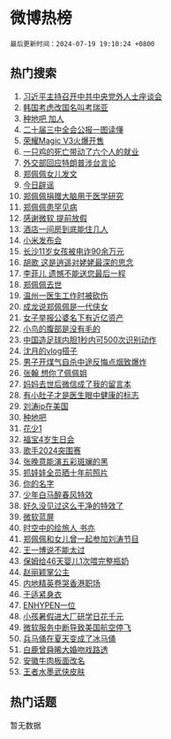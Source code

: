 # 微博热榜

`最后更新时间：2024-07-19 19:10:24 +0800`

## 热门搜索

1. [习近平主持召开中共中央党外人士座谈会](https://m.weibo.cn/search?containerid=100103type%3D1%26t%3D10%26q%3D%23%E4%B9%A0%E8%BF%91%E5%B9%B3%E4%B8%BB%E6%8C%81%E5%8F%AC%E5%BC%80%E4%B8%AD%E5%85%B1%E4%B8%AD%E5%A4%AE%E5%85%9A%E5%A4%96%E4%BA%BA%E5%A3%AB%E5%BA%A7%E8%B0%88%E4%BC%9A%23&stream_entry_id=51&isnewpage=1&extparam=seat%3D1%26filter_type%3Drealtimehot%26stream_entry_id%3D51%26c_type%3D51%26pos%3D0%26q%3D%2523%25E4%25B9%25A0%25E8%25BF%2591%25E5%25B9%25B3%25E4%25B8%25BB%25E6%258C%2581%25E5%258F%25AC%25E5%25BC%2580%25E4%25B8%25AD%25E5%2585%25B1%25E4%25B8%25AD%25E5%25A4%25AE%25E5%2585%259A%25E5%25A4%2596%25E4%25BA%25BA%25E5%25A3%25AB%25E5%25BA%25A7%25E8%25B0%2588%25E4%25BC%259A%2523%26cate%3D10103%26dgr%3D0%26display_time%3D1721387423%26pre_seqid%3D1721387423710022813121)
1. [韩国考虑改国名叫考瑞亚](https://m.weibo.cn/search?containerid=100103type%3D1%26t%3D10%26q%3D%23%E9%9F%A9%E5%9B%BD%E8%80%83%E8%99%91%E6%94%B9%E5%9B%BD%E5%90%8D%E5%8F%AB%E8%80%83%E7%91%9E%E4%BA%9A%23&stream_entry_id=31&isnewpage=1&extparam=seat%3D1%26q%3D%2523%25E9%259F%25A9%25E5%259B%25BD%25E8%2580%2583%25E8%2599%2591%25E6%2594%25B9%25E5%259B%25BD%25E5%2590%258D%25E5%258F%25AB%25E8%2580%2583%25E7%2591%259E%25E4%25BA%259A%2523%26dgr%3D0%26pos%3D0%26realpos%3D1%26band_rank%3D1%26filter_type%3Drealtimehot%26c_type%3D31%26cate%3D5001%26lcate%3D5001%26flag%3D2%26stream_entry_id%3D31%26display_time%3D1721387423%26pre_seqid%3D1721387423710022813121)
1. [种地吧 加人](https://m.weibo.cn/search?containerid=100103type%3D1%26t%3D10%26q%3D%E7%A7%8D%E5%9C%B0%E5%90%A7+%E5%8A%A0%E4%BA%BA&stream_entry_id=31&isnewpage=1&extparam=seat%3D1%26q%3D%25E7%25A7%258D%25E5%259C%25B0%25E5%2590%25A7%2520%25E5%258A%25A0%25E4%25BA%25BA%26dgr%3D0%26pos%3D1%26realpos%3D2%26band_rank%3D2%26filter_type%3Drealtimehot%26c_type%3D31%26cate%3D5001%26lcate%3D5001%26flag%3D2%26stream_entry_id%3D31%26display_time%3D1721387423%26pre_seqid%3D1721387423710022813121)
1. [二十届三中全会公报一图读懂](https://m.weibo.cn/search?containerid=100103type%3D1%26t%3D10%26q%3D%23%E4%BA%8C%E5%8D%81%E5%B1%8A%E4%B8%89%E4%B8%AD%E5%85%A8%E4%BC%9A%E5%85%AC%E6%8A%A5%E4%B8%80%E5%9B%BE%E8%AF%BB%E6%87%82%23&stream_entry_id=31&isnewpage=1&extparam=seat%3D1%26q%3D%2523%25E4%25BA%258C%25E5%258D%2581%25E5%25B1%258A%25E4%25B8%2589%25E4%25B8%25AD%25E5%2585%25A8%25E4%25BC%259A%25E5%2585%25AC%25E6%258A%25A5%25E4%25B8%2580%25E5%259B%25BE%25E8%25AF%25BB%25E6%2587%2582%2523%26dgr%3D0%26pos%3D2%26realpos%3D3%26band_rank%3D3%26filter_type%3Drealtimehot%26c_type%3D31%26cate%3D5001%26lcate%3D5001%26flag%3D0%26stream_entry_id%3D31%26display_time%3D1721387423%26pre_seqid%3D1721387423710022813121)
1. [荣耀Magic V3火爆开售](https://m.weibo.cn/search?containerid=100103type%3D1%26t%3D10%26q%3D%23%E8%8D%A3%E8%80%80Magic+V3%E7%81%AB%E7%88%86%E5%BC%80%E5%94%AE%23&stream_entry_id=31&isnewpage=1&extparam=seat%3D1%26q%3D%2523%25E8%258D%25A3%25E8%2580%2580Magic%2520V3%25E7%2581%25AB%25E7%2588%2586%25E5%25BC%2580%25E5%2594%25AE%2523%26dgr%3D0%26pos%3D3%26adid%3D246367%26band_rank%3D4%26filter_type%3Drealtimehot%26stream_entry_id%3D31%26is_ad_pos%3D1%26c_type%3D31%26lcate%3D5001%26cate%3D5001%26topic_ad%3D1%26display_time%3D1721387423%26pre_seqid%3D1721387423710022813121)
1. [一只鸡的死亡带动了六个人的就业](https://m.weibo.cn/search?containerid=100103type%3D1%26t%3D10%26q%3D%E4%B8%80%E5%8F%AA%E9%B8%A1%E7%9A%84%E6%AD%BB%E4%BA%A1%E5%B8%A6%E5%8A%A8%E4%BA%86%E5%85%AD%E4%B8%AA%E4%BA%BA%E7%9A%84%E5%B0%B1%E4%B8%9A&stream_entry_id=31&isnewpage=1&extparam=seat%3D1%26q%3D%25E4%25B8%2580%25E5%258F%25AA%25E9%25B8%25A1%25E7%259A%2584%25E6%25AD%25BB%25E4%25BA%25A1%25E5%25B8%25A6%25E5%258A%25A8%25E4%25BA%2586%25E5%2585%25AD%25E4%25B8%25AA%25E4%25BA%25BA%25E7%259A%2584%25E5%25B0%25B1%25E4%25B8%259A%26dgr%3D0%26pos%3D4%26realpos%3D4%26band_rank%3D4%26filter_type%3Drealtimehot%26c_type%3D31%26cate%3D5001%26lcate%3D5001%26flag%3D1%26stream_entry_id%3D31%26display_time%3D1721387423%26pre_seqid%3D1721387423710022813121)
1. [外交部回应特朗普涉台言论](https://m.weibo.cn/search?containerid=100103type%3D1%26t%3D10%26q%3D%23%E5%A4%96%E4%BA%A4%E9%83%A8%E5%9B%9E%E5%BA%94%E7%89%B9%E6%9C%97%E6%99%AE%E6%B6%89%E5%8F%B0%E8%A8%80%E8%AE%BA%23&stream_entry_id=31&isnewpage=1&extparam=seat%3D1%26q%3D%2523%25E5%25A4%2596%25E4%25BA%25A4%25E9%2583%25A8%25E5%259B%259E%25E5%25BA%2594%25E7%2589%25B9%25E6%259C%2597%25E6%2599%25AE%25E6%25B6%2589%25E5%258F%25B0%25E8%25A8%2580%25E8%25AE%25BA%2523%26dgr%3D0%26pos%3D5%26realpos%3D5%26band_rank%3D5%26filter_type%3Drealtimehot%26c_type%3D31%26cate%3D5001%26lcate%3D5001%26flag%3D1%26stream_entry_id%3D31%26display_time%3D1721387423%26pre_seqid%3D1721387423710022813121)
1. [郑佩佩女儿发文](https://m.weibo.cn/search?containerid=100103type%3D1%26t%3D10%26q%3D%23%E9%83%91%E4%BD%A9%E4%BD%A9%E5%A5%B3%E5%84%BF%E5%8F%91%E6%96%87%23&stream_entry_id=31&isnewpage=1&extparam=seat%3D1%26q%3D%2523%25E9%2583%2591%25E4%25BD%25A9%25E4%25BD%25A9%25E5%25A5%25B3%25E5%2584%25BF%25E5%258F%2591%25E6%2596%2587%2523%26dgr%3D0%26pos%3D6%26realpos%3D6%26band_rank%3D6%26filter_type%3Drealtimehot%26c_type%3D31%26cate%3D5001%26lcate%3D5001%26flag%3D2%26stream_entry_id%3D31%26display_time%3D1721387423%26pre_seqid%3D1721387423710022813121)
1. [今日辟谣](https://m.weibo.cn/search?containerid=100103type%3D1%26t%3D10%26q%3D%23%E4%BB%8A%E6%97%A5%E8%BE%9F%E8%B0%A3%23&stream_entry_id=31&isnewpage=1&extparam=seat%3D1%26q%3D%2523%25E4%25BB%258A%25E6%2597%25A5%25E8%25BE%259F%25E8%25B0%25A3%2523%26dgr%3D0%26pos%3D7%26adid%3D246028%26band_rank%3D7%26filter_type%3Drealtimehot%26is_ad_pos%3D1%26c_type%3D31%26lcate%3D5001%26cate%3D5001%26stream_entry_id%3D31%26display_time%3D1721387423%26pre_seqid%3D1721387423710022813121)
1. [郑佩佩捐赠大脑用于医学研究](https://m.weibo.cn/search?containerid=100103type%3D1%26t%3D10%26q%3D%23%E9%83%91%E4%BD%A9%E4%BD%A9%E6%8D%90%E8%B5%A0%E5%A4%A7%E8%84%91%E7%94%A8%E4%BA%8E%E5%8C%BB%E5%AD%A6%E7%A0%94%E7%A9%B6%23&stream_entry_id=31&isnewpage=1&extparam=seat%3D1%26q%3D%2523%25E9%2583%2591%25E4%25BD%25A9%25E4%25BD%25A9%25E6%258D%2590%25E8%25B5%25A0%25E5%25A4%25A7%25E8%2584%2591%25E7%2594%25A8%25E4%25BA%258E%25E5%258C%25BB%25E5%25AD%25A6%25E7%25A0%2594%25E7%25A9%25B6%2523%26dgr%3D0%26pos%3D8%26realpos%3D7%26band_rank%3D7%26filter_type%3Drealtimehot%26c_type%3D31%26cate%3D5001%26lcate%3D5001%26flag%3D16%26stream_entry_id%3D31%26display_time%3D1721387423%26pre_seqid%3D1721387423710022813121)
1. [郑佩佩患罕见病](https://m.weibo.cn/search?containerid=100103type%3D1%26t%3D10%26q%3D%23%E9%83%91%E4%BD%A9%E4%BD%A9%E6%82%A3%E7%BD%95%E8%A7%81%E7%97%85%23&stream_entry_id=31&isnewpage=1&extparam=seat%3D1%26q%3D%2523%25E9%2583%2591%25E4%25BD%25A9%25E4%25BD%25A9%25E6%2582%25A3%25E7%25BD%2595%25E8%25A7%2581%25E7%2597%2585%2523%26dgr%3D0%26pos%3D9%26realpos%3D8%26band_rank%3D8%26filter_type%3Drealtimehot%26c_type%3D31%26cate%3D5001%26lcate%3D5001%26flag%3D2%26stream_entry_id%3D31%26display_time%3D1721387423%26pre_seqid%3D1721387423710022813121)
1. [感谢微软 提前放假](https://m.weibo.cn/search?containerid=100103type%3D1%26t%3D10%26q%3D%E6%84%9F%E8%B0%A2%E5%BE%AE%E8%BD%AF+%E6%8F%90%E5%89%8D%E6%94%BE%E5%81%87&stream_entry_id=31&isnewpage=1&extparam=seat%3D1%26q%3D%25E6%2584%259F%25E8%25B0%25A2%25E5%25BE%25AE%25E8%25BD%25AF%2520%25E6%258F%2590%25E5%2589%258D%25E6%2594%25BE%25E5%2581%2587%26dgr%3D0%26pos%3D10%26realpos%3D9%26band_rank%3D9%26filter_type%3Drealtimehot%26c_type%3D31%26cate%3D5001%26lcate%3D5001%26flag%3D0%26stream_entry_id%3D31%26display_time%3D1721387423%26pre_seqid%3D1721387423710022813121)
1. [酒店一间房到底能住几人](https://m.weibo.cn/search?containerid=100103type%3D1%26t%3D10%26q%3D%23%E9%85%92%E5%BA%97%E4%B8%80%E9%97%B4%E6%88%BF%E5%88%B0%E5%BA%95%E8%83%BD%E4%BD%8F%E5%87%A0%E4%BA%BA%23&stream_entry_id=31&isnewpage=1&extparam=seat%3D1%26q%3D%2523%25E9%2585%2592%25E5%25BA%2597%25E4%25B8%2580%25E9%2597%25B4%25E6%2588%25BF%25E5%2588%25B0%25E5%25BA%2595%25E8%2583%25BD%25E4%25BD%258F%25E5%2587%25A0%25E4%25BA%25BA%2523%26dgr%3D0%26pos%3D11%26realpos%3D10%26band_rank%3D10%26filter_type%3Drealtimehot%26c_type%3D31%26cate%3D5001%26lcate%3D5001%26flag%3D1%26stream_entry_id%3D31%26display_time%3D1721387423%26pre_seqid%3D1721387423710022813121)
1. [小米发布会](https://m.weibo.cn/search?containerid=100103type%3D1%26t%3D10%26q%3D%E5%B0%8F%E7%B1%B3%E5%8F%91%E5%B8%83%E4%BC%9A&stream_entry_id=31&isnewpage=1&extparam=seat%3D1%26q%3D%25E5%25B0%258F%25E7%25B1%25B3%25E5%258F%2591%25E5%25B8%2583%25E4%25BC%259A%26dgr%3D0%26pos%3D12%26realpos%3D11%26band_rank%3D11%26filter_type%3Drealtimehot%26c_type%3D31%26cate%3D5001%26lcate%3D5001%26flag%3D1%26stream_entry_id%3D31%26display_time%3D1721387423%26pre_seqid%3D1721387423710022813121)
1. [长沙11岁女孩被电诈90余万元](https://m.weibo.cn/search?containerid=100103type%3D1%26t%3D10%26q%3D%23%E9%95%BF%E6%B2%9911%E5%B2%81%E5%A5%B3%E5%AD%A9%E8%A2%AB%E7%94%B5%E8%AF%8890%E4%BD%99%E4%B8%87%E5%85%83%23&stream_entry_id=31&isnewpage=1&extparam=seat%3D1%26q%3D%2523%25E9%2595%25BF%25E6%25B2%259911%25E5%25B2%2581%25E5%25A5%25B3%25E5%25AD%25A9%25E8%25A2%25AB%25E7%2594%25B5%25E8%25AF%258890%25E4%25BD%2599%25E4%25B8%2587%25E5%2585%2583%2523%26dgr%3D0%26pos%3D13%26realpos%3D12%26band_rank%3D12%26filter_type%3Drealtimehot%26c_type%3D31%26cate%3D5001%26lcate%3D5001%26flag%3D2%26stream_entry_id%3D31%26display_time%3D1721387423%26pre_seqid%3D1721387423710022813121)
1. [胡歌 这是逍遥对姥姥最深的思念](https://m.weibo.cn/search?containerid=100103type%3D1%26t%3D10%26q%3D%E8%83%A1%E6%AD%8C+%E8%BF%99%E6%98%AF%E9%80%8D%E9%81%A5%E5%AF%B9%E5%A7%A5%E5%A7%A5%E6%9C%80%E6%B7%B1%E7%9A%84%E6%80%9D%E5%BF%B5&stream_entry_id=31&isnewpage=1&extparam=seat%3D1%26q%3D%25E8%2583%25A1%25E6%25AD%258C%2520%25E8%25BF%2599%25E6%2598%25AF%25E9%2580%258D%25E9%2581%25A5%25E5%25AF%25B9%25E5%25A7%25A5%25E5%25A7%25A5%25E6%259C%2580%25E6%25B7%25B1%25E7%259A%2584%25E6%2580%259D%25E5%25BF%25B5%26dgr%3D0%26pos%3D14%26realpos%3D13%26band_rank%3D13%26filter_type%3Drealtimehot%26c_type%3D31%26cate%3D5001%26lcate%3D5001%26flag%3D2%26stream_entry_id%3D31%26display_time%3D1721387423%26pre_seqid%3D1721387423710022813121)
1. [李菲儿 遗憾不能送您最后一程](https://m.weibo.cn/search?containerid=100103type%3D1%26t%3D10%26q%3D%E6%9D%8E%E8%8F%B2%E5%84%BF+%E9%81%97%E6%86%BE%E4%B8%8D%E8%83%BD%E9%80%81%E6%82%A8%E6%9C%80%E5%90%8E%E4%B8%80%E7%A8%8B&stream_entry_id=31&isnewpage=1&extparam=seat%3D1%26q%3D%25E6%259D%258E%25E8%258F%25B2%25E5%2584%25BF%2520%25E9%2581%2597%25E6%2586%25BE%25E4%25B8%258D%25E8%2583%25BD%25E9%2580%2581%25E6%2582%25A8%25E6%259C%2580%25E5%2590%258E%25E4%25B8%2580%25E7%25A8%258B%26dgr%3D0%26pos%3D15%26realpos%3D14%26band_rank%3D14%26filter_type%3Drealtimehot%26c_type%3D31%26cate%3D5001%26lcate%3D5001%26flag%3D2%26stream_entry_id%3D31%26display_time%3D1721387423%26pre_seqid%3D1721387423710022813121)
1. [郑佩佩去世](https://m.weibo.cn/search?containerid=100103type%3D1%26t%3D10%26q%3D%E9%83%91%E4%BD%A9%E4%BD%A9%E5%8E%BB%E4%B8%96&stream_entry_id=31&isnewpage=1&extparam=seat%3D1%26q%3D%25E9%2583%2591%25E4%25BD%25A9%25E4%25BD%25A9%25E5%258E%25BB%25E4%25B8%2596%26dgr%3D0%26pos%3D16%26realpos%3D15%26band_rank%3D15%26filter_type%3Drealtimehot%26c_type%3D31%26cate%3D5001%26lcate%3D5001%26flag%3D0%26stream_entry_id%3D31%26display_time%3D1721387423%26pre_seqid%3D1721387423710022813121)
1. [温州一医生工作时被砍伤](https://m.weibo.cn/search?containerid=100103type%3D1%26t%3D10%26q%3D%23%E6%B8%A9%E5%B7%9E%E4%B8%80%E5%8C%BB%E7%94%9F%E5%B7%A5%E4%BD%9C%E6%97%B6%E8%A2%AB%E7%A0%8D%E4%BC%A4%23&stream_entry_id=31&isnewpage=1&extparam=seat%3D1%26q%3D%2523%25E6%25B8%25A9%25E5%25B7%259E%25E4%25B8%2580%25E5%258C%25BB%25E7%2594%259F%25E5%25B7%25A5%25E4%25BD%259C%25E6%2597%25B6%25E8%25A2%25AB%25E7%25A0%258D%25E4%25BC%25A4%2523%26dgr%3D0%26pos%3D17%26realpos%3D16%26band_rank%3D16%26filter_type%3Drealtimehot%26c_type%3D31%26cate%3D5001%26lcate%3D5001%26flag%3D0%26stream_entry_id%3D31%26display_time%3D1721387423%26pre_seqid%3D1721387423710022813121)
1. [成龙说郑佩佩是一代侠女](https://m.weibo.cn/search?containerid=100103type%3D1%26t%3D10%26q%3D%23%E6%88%90%E9%BE%99%E8%AF%B4%E9%83%91%E4%BD%A9%E4%BD%A9%E6%98%AF%E4%B8%80%E4%BB%A3%E4%BE%A0%E5%A5%B3%23&stream_entry_id=31&isnewpage=1&extparam=seat%3D1%26q%3D%2523%25E6%2588%2590%25E9%25BE%2599%25E8%25AF%25B4%25E9%2583%2591%25E4%25BD%25A9%25E4%25BD%25A9%25E6%2598%25AF%25E4%25B8%2580%25E4%25BB%25A3%25E4%25BE%25A0%25E5%25A5%25B3%2523%26dgr%3D0%26pos%3D18%26realpos%3D17%26band_rank%3D17%26filter_type%3Drealtimehot%26c_type%3D31%26cate%3D5001%26lcate%3D5001%26flag%3D1%26stream_entry_id%3D31%26display_time%3D1721387423%26pre_seqid%3D1721387423710022813121)
1. [女子举报公婆名下有近亿资产](https://m.weibo.cn/search?containerid=100103type%3D1%26t%3D10%26q%3D%23%E5%A5%B3%E5%AD%90%E4%B8%BE%E6%8A%A5%E5%85%AC%E5%A9%86%E5%90%8D%E4%B8%8B%E6%9C%89%E8%BF%91%E4%BA%BF%E8%B5%84%E4%BA%A7%23&stream_entry_id=31&isnewpage=1&extparam=seat%3D1%26q%3D%2523%25E5%25A5%25B3%25E5%25AD%2590%25E4%25B8%25BE%25E6%258A%25A5%25E5%2585%25AC%25E5%25A9%2586%25E5%2590%258D%25E4%25B8%258B%25E6%259C%2589%25E8%25BF%2591%25E4%25BA%25BF%25E8%25B5%2584%25E4%25BA%25A7%2523%26dgr%3D0%26pos%3D19%26realpos%3D18%26band_rank%3D18%26filter_type%3Drealtimehot%26c_type%3D31%26cate%3D5001%26lcate%3D5001%26flag%3D0%26stream_entry_id%3D31%26display_time%3D1721387423%26pre_seqid%3D1721387423710022813121)
1. [小鸟的腹部是没有毛的](https://m.weibo.cn/search?containerid=100103type%3D1%26t%3D10%26q%3D%E5%B0%8F%E9%B8%9F%E7%9A%84%E8%85%B9%E9%83%A8%E6%98%AF%E6%B2%A1%E6%9C%89%E6%AF%9B%E7%9A%84&stream_entry_id=31&isnewpage=1&extparam=seat%3D1%26q%3D%25E5%25B0%258F%25E9%25B8%259F%25E7%259A%2584%25E8%2585%25B9%25E9%2583%25A8%25E6%2598%25AF%25E6%25B2%25A1%25E6%259C%2589%25E6%25AF%259B%25E7%259A%2584%26dgr%3D0%26pos%3D20%26realpos%3D19%26band_rank%3D19%26filter_type%3Drealtimehot%26c_type%3D31%26cate%3D5001%26lcate%3D5001%26flag%3D0%26stream_entry_id%3D31%26display_time%3D1721387423%26pre_seqid%3D1721387423710022813121)
1. [中国造足球内胆1秒内可500次识别动作](https://m.weibo.cn/search?containerid=100103type%3D1%26t%3D10%26q%3D%23%E4%B8%AD%E5%9B%BD%E9%80%A0%E8%B6%B3%E7%90%83%E5%86%85%E8%83%861%E7%A7%92%E5%86%85%E5%8F%AF500%E6%AC%A1%E8%AF%86%E5%88%AB%E5%8A%A8%E4%BD%9C%23&stream_entry_id=31&isnewpage=1&extparam=seat%3D1%26q%3D%2523%25E4%25B8%25AD%25E5%259B%25BD%25E9%2580%25A0%25E8%25B6%25B3%25E7%2590%2583%25E5%2586%2585%25E8%2583%25861%25E7%25A7%2592%25E5%2586%2585%25E5%258F%25AF500%25E6%25AC%25A1%25E8%25AF%2586%25E5%2588%25AB%25E5%258A%25A8%25E4%25BD%259C%2523%26dgr%3D0%26pos%3D21%26realpos%3D20%26band_rank%3D20%26filter_type%3Drealtimehot%26c_type%3D31%26cate%3D5001%26lcate%3D5001%26flag%3D1%26stream_entry_id%3D31%26display_time%3D1721387423%26pre_seqid%3D1721387423710022813121)
1. [沈月的vlog搭子](https://m.weibo.cn/search?containerid=100103type%3D1%26t%3D10%26q%3D%23%E6%B2%88%E6%9C%88%E7%9A%84vlog%E6%90%AD%E5%AD%90%23&stream_entry_id=31&isnewpage=1&extparam=seat%3D1%26stream_entry_id%3D31%26dgr%3D0%26pos%3D22%26adid%3D246386%26realpos%3D21%26band_rank%3D21%26filter_type%3Drealtimehot%26c_type%3D31%26cate%3D5001%26lcate%3D5001%26flag%3D0%26q%3D%2523%25E6%25B2%2588%25E6%259C%2588%25E7%259A%2584vlog%25E6%2590%25AD%25E5%25AD%2590%2523%26display_time%3D1721387423%26pre_seqid%3D1721387423710022813121)
1. [男子开煤气自杀中途反悔点烟致爆炸](https://m.weibo.cn/search?containerid=100103type%3D1%26t%3D10%26q%3D%23%E7%94%B7%E5%AD%90%E5%BC%80%E7%85%A4%E6%B0%94%E8%87%AA%E6%9D%80%E4%B8%AD%E9%80%94%E5%8F%8D%E6%82%94%E7%82%B9%E7%83%9F%E8%87%B4%E7%88%86%E7%82%B8%23&stream_entry_id=31&isnewpage=1&extparam=seat%3D1%26q%3D%2523%25E7%2594%25B7%25E5%25AD%2590%25E5%25BC%2580%25E7%2585%25A4%25E6%25B0%2594%25E8%2587%25AA%25E6%259D%2580%25E4%25B8%25AD%25E9%2580%2594%25E5%258F%258D%25E6%2582%2594%25E7%2582%25B9%25E7%2583%259F%25E8%2587%25B4%25E7%2588%2586%25E7%2582%25B8%2523%26dgr%3D0%26pos%3D23%26realpos%3D22%26band_rank%3D22%26filter_type%3Drealtimehot%26c_type%3D31%26cate%3D5001%26lcate%3D5001%26flag%3D1%26stream_entry_id%3D31%26display_time%3D1721387423%26pre_seqid%3D1721387423710022813121)
1. [张翰 想你了佩佩姐](https://m.weibo.cn/search?containerid=100103type%3D1%26t%3D10%26q%3D%E5%BC%A0%E7%BF%B0+%E6%83%B3%E4%BD%A0%E4%BA%86%E4%BD%A9%E4%BD%A9%E5%A7%90&stream_entry_id=31&isnewpage=1&extparam=seat%3D1%26q%3D%25E5%25BC%25A0%25E7%25BF%25B0%2520%25E6%2583%25B3%25E4%25BD%25A0%25E4%25BA%2586%25E4%25BD%25A9%25E4%25BD%25A9%25E5%25A7%2590%26dgr%3D0%26pos%3D24%26realpos%3D23%26band_rank%3D23%26filter_type%3Drealtimehot%26c_type%3D31%26cate%3D5001%26lcate%3D5001%26flag%3D0%26stream_entry_id%3D31%26display_time%3D1721387423%26pre_seqid%3D1721387423710022813121)
1. [妈妈去世后微信成了我的留言本](https://m.weibo.cn/search?containerid=100103type%3D1%26t%3D10%26q%3D%23%E5%A6%88%E5%A6%88%E5%8E%BB%E4%B8%96%E5%90%8E%E5%BE%AE%E4%BF%A1%E6%88%90%E4%BA%86%E6%88%91%E7%9A%84%E7%95%99%E8%A8%80%E6%9C%AC%23&stream_entry_id=31&isnewpage=1&extparam=seat%3D1%26q%3D%2523%25E5%25A6%2588%25E5%25A6%2588%25E5%258E%25BB%25E4%25B8%2596%25E5%2590%258E%25E5%25BE%25AE%25E4%25BF%25A1%25E6%2588%2590%25E4%25BA%2586%25E6%2588%2591%25E7%259A%2584%25E7%2595%2599%25E8%25A8%2580%25E6%259C%25AC%2523%26dgr%3D0%26pos%3D25%26realpos%3D24%26band_rank%3D24%26filter_type%3Drealtimehot%26c_type%3D31%26cate%3D5001%26lcate%3D5001%26flag%3D0%26stream_entry_id%3D31%26display_time%3D1721387423%26pre_seqid%3D1721387423710022813121)
1. [有小肚子才是医生眼中健康的标志](https://m.weibo.cn/search?containerid=100103type%3D1%26t%3D10%26q%3D%23%E6%9C%89%E5%B0%8F%E8%82%9A%E5%AD%90%E6%89%8D%E6%98%AF%E5%8C%BB%E7%94%9F%E7%9C%BC%E4%B8%AD%E5%81%A5%E5%BA%B7%E7%9A%84%E6%A0%87%E5%BF%97%23&stream_entry_id=31&isnewpage=1&extparam=seat%3D1%26q%3D%2523%25E6%259C%2589%25E5%25B0%258F%25E8%2582%259A%25E5%25AD%2590%25E6%2589%258D%25E6%2598%25AF%25E5%258C%25BB%25E7%2594%259F%25E7%259C%25BC%25E4%25B8%25AD%25E5%2581%25A5%25E5%25BA%25B7%25E7%259A%2584%25E6%25A0%2587%25E5%25BF%2597%2523%26dgr%3D0%26pos%3D26%26realpos%3D25%26band_rank%3D25%26filter_type%3Drealtimehot%26c_type%3D31%26cate%3D5001%26lcate%3D5001%26flag%3D0%26stream_entry_id%3D31%26display_time%3D1721387423%26pre_seqid%3D1721387423710022813121)
1. [刘涛ip在美国](https://m.weibo.cn/search?containerid=100103type%3D1%26t%3D10%26q%3D%23%E5%88%98%E6%B6%9Bip%E5%9C%A8%E7%BE%8E%E5%9B%BD%23&stream_entry_id=31&isnewpage=1&extparam=seat%3D1%26q%3D%2523%25E5%2588%2598%25E6%25B6%259Bip%25E5%259C%25A8%25E7%25BE%258E%25E5%259B%25BD%2523%26dgr%3D0%26pos%3D27%26realpos%3D26%26band_rank%3D26%26filter_type%3Drealtimehot%26c_type%3D31%26cate%3D5001%26lcate%3D5001%26flag%3D0%26stream_entry_id%3D31%26display_time%3D1721387423%26pre_seqid%3D1721387423710022813121)
1. [种地吧](https://m.weibo.cn/search?containerid=100103type%3D1%26t%3D10%26q%3D%E7%A7%8D%E5%9C%B0%E5%90%A7&stream_entry_id=31&isnewpage=1&extparam=seat%3D1%26q%3D%25E7%25A7%258D%25E5%259C%25B0%25E5%2590%25A7%26dgr%3D0%26pos%3D28%26realpos%3D27%26band_rank%3D27%26filter_type%3Drealtimehot%26c_type%3D31%26cate%3D5001%26lcate%3D5001%26flag%3D1%26stream_entry_id%3D31%26display_time%3D1721387423%26pre_seqid%3D1721387423710022813121)
1. [花少1](https://m.weibo.cn/search?containerid=100103type%3D1%26t%3D10%26q%3D%E8%8A%B1%E5%B0%911&stream_entry_id=31&isnewpage=1&extparam=seat%3D1%26q%3D%25E8%258A%25B1%25E5%25B0%25911%26dgr%3D0%26pos%3D29%26realpos%3D28%26band_rank%3D28%26filter_type%3Drealtimehot%26c_type%3D31%26cate%3D5001%26lcate%3D5001%26flag%3D0%26stream_entry_id%3D31%26display_time%3D1721387423%26pre_seqid%3D1721387423710022813121)
1. [福宝4岁生日会](https://m.weibo.cn/search?containerid=100103type%3D1%26t%3D10%26q%3D%23%E7%A6%8F%E5%AE%9D4%E5%B2%81%E7%94%9F%E6%97%A5%E4%BC%9A%23&stream_entry_id=31&isnewpage=1&extparam=seat%3D1%26q%3D%2523%25E7%25A6%258F%25E5%25AE%259D4%25E5%25B2%2581%25E7%2594%259F%25E6%2597%25A5%25E4%25BC%259A%2523%26dgr%3D0%26pos%3D30%26realpos%3D29%26band_rank%3D29%26filter_type%3Drealtimehot%26c_type%3D31%26cate%3D5001%26lcate%3D5001%26flag%3D0%26stream_entry_id%3D31%26display_time%3D1721387423%26pre_seqid%3D1721387423710022813121)
1. [歌手2024突围赛](https://m.weibo.cn/search?containerid=100103type%3D1%26t%3D10%26q%3D%23%E6%AD%8C%E6%89%8B2024%E7%AA%81%E5%9B%B4%E8%B5%9B%23&stream_entry_id=31&isnewpage=1&extparam=seat%3D1%26q%3D%2523%25E6%25AD%258C%25E6%2589%258B2024%25E7%25AA%2581%25E5%259B%25B4%25E8%25B5%259B%2523%26dgr%3D0%26pos%3D31%26realpos%3D30%26band_rank%3D30%26filter_type%3Drealtimehot%26c_type%3D31%26cate%3D5001%26lcate%3D5001%26flag%3D1%26stream_entry_id%3D31%26display_time%3D1721387423%26pre_seqid%3D1721387423710022813121)
1. [张晚意能演五彩斑斓的黑](https://m.weibo.cn/search?containerid=100103type%3D1%26t%3D10%26q%3D%23%E5%BC%A0%E6%99%9A%E6%84%8F%E8%83%BD%E6%BC%94%E4%BA%94%E5%BD%A9%E6%96%91%E6%96%93%E7%9A%84%E9%BB%91%23&stream_entry_id=31&isnewpage=1&extparam=seat%3D1%26q%3D%2523%25E5%25BC%25A0%25E6%2599%259A%25E6%2584%258F%25E8%2583%25BD%25E6%25BC%2594%25E4%25BA%2594%25E5%25BD%25A9%25E6%2596%2591%25E6%2596%2593%25E7%259A%2584%25E9%25BB%2591%2523%26dgr%3D0%26pos%3D32%26realpos%3D31%26band_rank%3D31%26filter_type%3Drealtimehot%26c_type%3D31%26cate%3D5001%26lcate%3D5001%26flag%3D1%26stream_entry_id%3D31%26display_time%3D1721387423%26pre_seqid%3D1721387423710022813121)
1. [抓娃娃全员晒十年前照片](https://m.weibo.cn/search?containerid=100103type%3D1%26t%3D10%26q%3D%23%E6%8A%93%E5%A8%83%E5%A8%83%E5%85%A8%E5%91%98%E6%99%92%E5%8D%81%E5%B9%B4%E5%89%8D%E7%85%A7%E7%89%87%23&stream_entry_id=31&isnewpage=1&extparam=seat%3D1%26q%3D%2523%25E6%258A%2593%25E5%25A8%2583%25E5%25A8%2583%25E5%2585%25A8%25E5%2591%2598%25E6%2599%2592%25E5%258D%2581%25E5%25B9%25B4%25E5%2589%258D%25E7%2585%25A7%25E7%2589%2587%2523%26dgr%3D0%26pos%3D33%26realpos%3D32%26band_rank%3D32%26filter_type%3Drealtimehot%26c_type%3D31%26cate%3D5001%26lcate%3D5001%26flag%3D1%26stream_entry_id%3D31%26display_time%3D1721387423%26pre_seqid%3D1721387423710022813121)
1. [你的名字](https://m.weibo.cn/search?containerid=100103type%3D1%26t%3D10%26q%3D%E4%BD%A0%E7%9A%84%E5%90%8D%E5%AD%97&stream_entry_id=31&isnewpage=1&extparam=seat%3D1%26q%3D%25E4%25BD%25A0%25E7%259A%2584%25E5%2590%258D%25E5%25AD%2597%26dgr%3D0%26pos%3D34%26realpos%3D33%26band_rank%3D33%26filter_type%3Drealtimehot%26c_type%3D31%26cate%3D5001%26lcate%3D5001%26flag%3D1%26stream_entry_id%3D31%26display_time%3D1721387423%26pre_seqid%3D1721387423710022813121)
1. [少年白马醉春风特效](https://m.weibo.cn/search?containerid=100103type%3D1%26t%3D10%26q%3D%E5%B0%91%E5%B9%B4%E7%99%BD%E9%A9%AC%E9%86%89%E6%98%A5%E9%A3%8E%E7%89%B9%E6%95%88&stream_entry_id=31&isnewpage=1&extparam=seat%3D1%26q%3D%25E5%25B0%2591%25E5%25B9%25B4%25E7%2599%25BD%25E9%25A9%25AC%25E9%2586%2589%25E6%2598%25A5%25E9%25A3%258E%25E7%2589%25B9%25E6%2595%2588%26dgr%3D0%26pos%3D35%26realpos%3D34%26band_rank%3D34%26filter_type%3Drealtimehot%26c_type%3D31%26cate%3D5001%26lcate%3D5001%26flag%3D1%26stream_entry_id%3D31%26display_time%3D1721387423%26pre_seqid%3D1721387423710022813121)
1. [好久没见过这么干净的特效了](https://m.weibo.cn/search?containerid=100103type%3D1%26t%3D10%26q%3D%23%E5%A5%BD%E4%B9%85%E6%B2%A1%E8%A7%81%E8%BF%87%E8%BF%99%E4%B9%88%E5%B9%B2%E5%87%80%E7%9A%84%E7%89%B9%E6%95%88%E4%BA%86%23&stream_entry_id=31&isnewpage=1&extparam=seat%3D1%26q%3D%2523%25E5%25A5%25BD%25E4%25B9%2585%25E6%25B2%25A1%25E8%25A7%2581%25E8%25BF%2587%25E8%25BF%2599%25E4%25B9%2588%25E5%25B9%25B2%25E5%2587%2580%25E7%259A%2584%25E7%2589%25B9%25E6%2595%2588%25E4%25BA%2586%2523%26dgr%3D0%26pos%3D36%26realpos%3D35%26band_rank%3D35%26filter_type%3Drealtimehot%26c_type%3D31%26cate%3D5001%26lcate%3D5001%26flag%3D1%26stream_entry_id%3D31%26display_time%3D1721387423%26pre_seqid%3D1721387423710022813121)
1. [微软蓝屏](https://m.weibo.cn/search?containerid=100103type%3D1%26t%3D10%26q%3D%E5%BE%AE%E8%BD%AF%E8%93%9D%E5%B1%8F&stream_entry_id=31&isnewpage=1&extparam=seat%3D1%26q%3D%25E5%25BE%25AE%25E8%25BD%25AF%25E8%2593%259D%25E5%25B1%258F%26dgr%3D0%26pos%3D37%26realpos%3D36%26band_rank%3D36%26filter_type%3Drealtimehot%26c_type%3D31%26cate%3D5001%26lcate%3D5001%26flag%3D0%26stream_entry_id%3D31%26display_time%3D1721387423%26pre_seqid%3D1721387423710022813121)
1. [时空中的绘旅人 书亦](https://m.weibo.cn/search?containerid=100103type%3D1%26t%3D10%26q%3D%E6%97%B6%E7%A9%BA%E4%B8%AD%E7%9A%84%E7%BB%98%E6%97%85%E4%BA%BA+%E4%B9%A6%E4%BA%A6&stream_entry_id=31&isnewpage=1&extparam=seat%3D1%26q%3D%25E6%2597%25B6%25E7%25A9%25BA%25E4%25B8%25AD%25E7%259A%2584%25E7%25BB%2598%25E6%2597%2585%25E4%25BA%25BA%2520%25E4%25B9%25A6%25E4%25BA%25A6%26dgr%3D0%26pos%3D38%26realpos%3D37%26band_rank%3D37%26filter_type%3Drealtimehot%26c_type%3D31%26cate%3D5001%26lcate%3D5001%26flag%3D1%26stream_entry_id%3D31%26display_time%3D1721387423%26pre_seqid%3D1721387423710022813121)
1. [郑佩佩和女儿曾一起参加刘涛节目](https://m.weibo.cn/search?containerid=100103type%3D1%26t%3D10%26q%3D%23%E9%83%91%E4%BD%A9%E4%BD%A9%E5%92%8C%E5%A5%B3%E5%84%BF%E6%9B%BE%E4%B8%80%E8%B5%B7%E5%8F%82%E5%8A%A0%E5%88%98%E6%B6%9B%E8%8A%82%E7%9B%AE%23&stream_entry_id=31&isnewpage=1&extparam=seat%3D1%26q%3D%2523%25E9%2583%2591%25E4%25BD%25A9%25E4%25BD%25A9%25E5%2592%258C%25E5%25A5%25B3%25E5%2584%25BF%25E6%259B%25BE%25E4%25B8%2580%25E8%25B5%25B7%25E5%258F%2582%25E5%258A%25A0%25E5%2588%2598%25E6%25B6%259B%25E8%258A%2582%25E7%259B%25AE%2523%26dgr%3D0%26pos%3D39%26realpos%3D38%26band_rank%3D38%26filter_type%3Drealtimehot%26c_type%3D31%26cate%3D5001%26lcate%3D5001%26flag%3D0%26stream_entry_id%3D31%26display_time%3D1721387423%26pre_seqid%3D1721387423710022813121)
1. [王一博说不能太过](https://m.weibo.cn/search?containerid=100103type%3D1%26t%3D10%26q%3D%23%E7%8E%8B%E4%B8%80%E5%8D%9A%E8%AF%B4%E4%B8%8D%E8%83%BD%E5%A4%AA%E8%BF%87%23&stream_entry_id=31&isnewpage=1&extparam=seat%3D1%26stream_entry_id%3D31%26dgr%3D0%26pos%3D40%26adid%3D245883%26realpos%3D39%26band_rank%3D39%26filter_type%3Drealtimehot%26c_type%3D31%26cate%3D5001%26lcate%3D5001%26flag%3D0%26q%3D%2523%25E7%258E%258B%25E4%25B8%2580%25E5%258D%259A%25E8%25AF%25B4%25E4%25B8%258D%25E8%2583%25BD%25E5%25A4%25AA%25E8%25BF%2587%2523%26display_time%3D1721387423%26pre_seqid%3D1721387423710022813121)
1. [保姆给46天婴儿1次喂完整瓶奶](https://m.weibo.cn/search?containerid=100103type%3D1%26t%3D10%26q%3D%23%E4%BF%9D%E5%A7%86%E7%BB%9946%E5%A4%A9%E5%A9%B4%E5%84%BF1%E6%AC%A1%E5%96%82%E5%AE%8C%E6%95%B4%E7%93%B6%E5%A5%B6%23&stream_entry_id=31&isnewpage=1&extparam=seat%3D1%26q%3D%2523%25E4%25BF%259D%25E5%25A7%2586%25E7%25BB%259946%25E5%25A4%25A9%25E5%25A9%25B4%25E5%2584%25BF1%25E6%25AC%25A1%25E5%2596%2582%25E5%25AE%258C%25E6%2595%25B4%25E7%2593%25B6%25E5%25A5%25B6%2523%26dgr%3D0%26pos%3D41%26realpos%3D40%26band_rank%3D40%26filter_type%3Drealtimehot%26c_type%3D31%26cate%3D5001%26lcate%3D5001%26flag%3D0%26stream_entry_id%3D31%26display_time%3D1721387423%26pre_seqid%3D1721387423710022813121)
1. [赵丽颖掌公主](https://m.weibo.cn/search?containerid=100103type%3D1%26t%3D10%26q%3D%23%E8%B5%B5%E4%B8%BD%E9%A2%96%E6%8E%8C%E5%85%AC%E4%B8%BB%23&stream_entry_id=31&isnewpage=1&extparam=seat%3D1%26q%3D%2523%25E8%25B5%25B5%25E4%25B8%25BD%25E9%25A2%2596%25E6%258E%258C%25E5%2585%25AC%25E4%25B8%25BB%2523%26dgr%3D0%26pos%3D42%26realpos%3D41%26band_rank%3D41%26filter_type%3Drealtimehot%26c_type%3D31%26cate%3D5001%26lcate%3D5001%26flag%3D0%26stream_entry_id%3D31%26display_time%3D1721387423%26pre_seqid%3D1721387423710022813121)
1. [内地精英卷哭香港职场](https://m.weibo.cn/search?containerid=100103type%3D1%26t%3D10%26q%3D%23%E5%86%85%E5%9C%B0%E7%B2%BE%E8%8B%B1%E5%8D%B7%E5%93%AD%E9%A6%99%E6%B8%AF%E8%81%8C%E5%9C%BA%23&stream_entry_id=31&isnewpage=1&extparam=seat%3D1%26q%3D%2523%25E5%2586%2585%25E5%259C%25B0%25E7%25B2%25BE%25E8%258B%25B1%25E5%258D%25B7%25E5%2593%25AD%25E9%25A6%2599%25E6%25B8%25AF%25E8%2581%258C%25E5%259C%25BA%2523%26dgr%3D0%26pos%3D43%26realpos%3D42%26band_rank%3D42%26filter_type%3Drealtimehot%26c_type%3D31%26cate%3D5001%26lcate%3D5001%26flag%3D1%26stream_entry_id%3D31%26display_time%3D1721387423%26pre_seqid%3D1721387423710022813121)
1. [于适紧身衣](https://m.weibo.cn/search?containerid=100103type%3D1%26t%3D10%26q%3D%23%E4%BA%8E%E9%80%82%E7%B4%A7%E8%BA%AB%E8%A1%A3%23&stream_entry_id=31&isnewpage=1&extparam=seat%3D1%26q%3D%2523%25E4%25BA%258E%25E9%2580%2582%25E7%25B4%25A7%25E8%25BA%25AB%25E8%25A1%25A3%2523%26dgr%3D0%26pos%3D44%26realpos%3D43%26band_rank%3D43%26filter_type%3Drealtimehot%26c_type%3D31%26cate%3D5001%26lcate%3D5001%26flag%3D1%26stream_entry_id%3D31%26display_time%3D1721387423%26pre_seqid%3D1721387423710022813121)
1. [ENHYPEN一位](https://m.weibo.cn/search?containerid=100103type%3D1%26t%3D10%26q%3DENHYPEN%E4%B8%80%E4%BD%8D&stream_entry_id=31&isnewpage=1&extparam=seat%3D1%26q%3DENHYPEN%25E4%25B8%2580%25E4%25BD%258D%26dgr%3D0%26pos%3D45%26realpos%3D44%26band_rank%3D44%26filter_type%3Drealtimehot%26c_type%3D31%26cate%3D5001%26lcate%3D5001%26flag%3D1%26stream_entry_id%3D31%26display_time%3D1721387423%26pre_seqid%3D1721387423710022813121)
1. [小孩暑假进大厂研学日花千元](https://m.weibo.cn/search?containerid=100103type%3D1%26t%3D10%26q%3D%23%E5%B0%8F%E5%AD%A9%E6%9A%91%E5%81%87%E8%BF%9B%E5%A4%A7%E5%8E%82%E7%A0%94%E5%AD%A6%E6%97%A5%E8%8A%B1%E5%8D%83%E5%85%83%23&stream_entry_id=31&isnewpage=1&extparam=seat%3D1%26q%3D%2523%25E5%25B0%258F%25E5%25AD%25A9%25E6%259A%2591%25E5%2581%2587%25E8%25BF%259B%25E5%25A4%25A7%25E5%258E%2582%25E7%25A0%2594%25E5%25AD%25A6%25E6%2597%25A5%25E8%258A%25B1%25E5%258D%2583%25E5%2585%2583%2523%26dgr%3D0%26pos%3D46%26realpos%3D45%26band_rank%3D45%26filter_type%3Drealtimehot%26c_type%3D31%26cate%3D5001%26lcate%3D5001%26flag%3D1%26stream_entry_id%3D31%26display_time%3D1721387423%26pre_seqid%3D1721387423710022813121)
1. [微软服务中断导致美国航空停飞](https://m.weibo.cn/search?containerid=100103type%3D1%26t%3D10%26q%3D%23%E5%BE%AE%E8%BD%AF%E6%9C%8D%E5%8A%A1%E4%B8%AD%E6%96%AD%E5%AF%BC%E8%87%B4%E7%BE%8E%E5%9B%BD%E8%88%AA%E7%A9%BA%E5%81%9C%E9%A3%9E%23&stream_entry_id=31&isnewpage=1&extparam=seat%3D1%26q%3D%2523%25E5%25BE%25AE%25E8%25BD%25AF%25E6%259C%258D%25E5%258A%25A1%25E4%25B8%25AD%25E6%2596%25AD%25E5%25AF%25BC%25E8%2587%25B4%25E7%25BE%258E%25E5%259B%25BD%25E8%2588%25AA%25E7%25A9%25BA%25E5%2581%259C%25E9%25A3%259E%2523%26dgr%3D0%26pos%3D47%26realpos%3D46%26band_rank%3D46%26filter_type%3Drealtimehot%26c_type%3D31%26cate%3D5001%26lcate%3D5001%26flag%3D0%26stream_entry_id%3D31%26display_time%3D1721387423%26pre_seqid%3D1721387423710022813121)
1. [兵马俑在夏天变成了冰马俑](https://m.weibo.cn/search?containerid=100103type%3D1%26t%3D10%26q%3D%23%E5%85%B5%E9%A9%AC%E4%BF%91%E5%9C%A8%E5%A4%8F%E5%A4%A9%E5%8F%98%E6%88%90%E4%BA%86%E5%86%B0%E9%A9%AC%E4%BF%91%23&stream_entry_id=31&isnewpage=1&extparam=seat%3D1%26q%3D%2523%25E5%2585%25B5%25E9%25A9%25AC%25E4%25BF%2591%25E5%259C%25A8%25E5%25A4%258F%25E5%25A4%25A9%25E5%258F%2598%25E6%2588%2590%25E4%25BA%2586%25E5%2586%25B0%25E9%25A9%25AC%25E4%25BF%2591%2523%26dgr%3D0%26pos%3D48%26realpos%3D47%26band_rank%3D47%26filter_type%3Drealtimehot%26c_type%3D31%26cate%3D5001%26lcate%3D5001%26flag%3D0%26stream_entry_id%3D31%26display_time%3D1721387423%26pre_seqid%3D1721387423710022813121)
1. [白鹿曾舜晞大婚吻戏路透](https://m.weibo.cn/search?containerid=100103type%3D1%26t%3D10%26q%3D%23%E7%99%BD%E9%B9%BF%E6%9B%BE%E8%88%9C%E6%99%9E%E5%A4%A7%E5%A9%9A%E5%90%BB%E6%88%8F%E8%B7%AF%E9%80%8F%23&stream_entry_id=31&isnewpage=1&extparam=seat%3D1%26q%3D%2523%25E7%2599%25BD%25E9%25B9%25BF%25E6%259B%25BE%25E8%2588%259C%25E6%2599%259E%25E5%25A4%25A7%25E5%25A9%259A%25E5%2590%25BB%25E6%2588%258F%25E8%25B7%25AF%25E9%2580%258F%2523%26dgr%3D0%26pos%3D49%26realpos%3D48%26band_rank%3D48%26filter_type%3Drealtimehot%26c_type%3D31%26cate%3D5001%26lcate%3D5001%26flag%3D0%26stream_entry_id%3D31%26display_time%3D1721387423%26pre_seqid%3D1721387423710022813121)
1. [安徽牛肉板面改名](https://m.weibo.cn/search?containerid=100103type%3D1%26t%3D10%26q%3D%23%E5%AE%89%E5%BE%BD%E7%89%9B%E8%82%89%E6%9D%BF%E9%9D%A2%E6%94%B9%E5%90%8D%23&stream_entry_id=31&isnewpage=1&extparam=seat%3D1%26q%3D%2523%25E5%25AE%2589%25E5%25BE%25BD%25E7%2589%259B%25E8%2582%2589%25E6%259D%25BF%25E9%259D%25A2%25E6%2594%25B9%25E5%2590%258D%2523%26dgr%3D0%26pos%3D50%26realpos%3D49%26band_rank%3D49%26filter_type%3Drealtimehot%26c_type%3D31%26cate%3D5001%26lcate%3D5001%26flag%3D0%26stream_entry_id%3D31%26display_time%3D1721387423%26pre_seqid%3D1721387423710022813121)
1. [王者水墨武侠皮肤](https://m.weibo.cn/search?containerid=100103type%3D1%26t%3D10%26q%3D%23%E7%8E%8B%E8%80%85%E6%B0%B4%E5%A2%A8%E6%AD%A6%E4%BE%A0%E7%9A%AE%E8%82%A4%23&stream_entry_id=31&isnewpage=1&extparam=seat%3D1%26q%3D%2523%25E7%258E%258B%25E8%2580%2585%25E6%25B0%25B4%25E5%25A2%25A8%25E6%25AD%25A6%25E4%25BE%25A0%25E7%259A%25AE%25E8%2582%25A4%2523%26dgr%3D0%26pos%3D51%26realpos%3D50%26band_rank%3D50%26filter_type%3Drealtimehot%26c_type%3D31%26cate%3D5001%26lcate%3D5001%26flag%3D1%26stream_entry_id%3D31%26display_time%3D1721387423%26pre_seqid%3D1721387423710022813121)

## 热门话题

暂无数据
